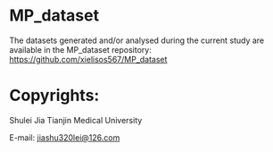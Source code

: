 # MP_dataset
The datasets generated and/or analysed during the current study are available in the MP_dataset repository: https://github.com/xielisos567/MP_dataset



# Copyrights:
Shulei Jia
Tianjin Medical University

E-mail: jiashu320lei@126.com